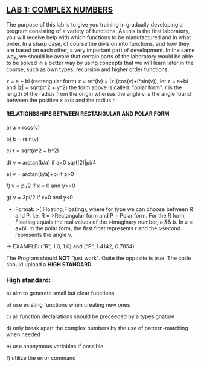 ## <ins> **LAB 1: COMPLEX NUMBERS** </ins>

The purpose of this lab is to give you training in gradually developing a program
consisting of a variety of functions. As this is the first laboratory, you will receive help
with which functions to be manufactured and in what order. In a sharp case, of course
the division into functions, and how they are based on each other, a very important part of
development. In the same way, we should be aware that certain parts of the laboratory would
be able to be solved in a better way by using concepts that we will learn later in
the course, such as own types, recursion and higher order functions. 

z = a + bi (rectangular form)
   z = re^(iv) = |z|(cos(v)+i*sin(v)), let z = a+bi and |z| = sqrt(x^2 + y^2)
   the form above is called: "polar form". r is the length of the radius from the 
   origin whereas the angle v is the angle found between the positive x axis
   and the radius r. 

#### RELATIONSSHIPS BETWEEN RECTANGULAR AND POLAR FORM

a) a = rcos(v)

b) b = rsin(v)

c) r = sqrt(a^2 + b^2)

d) v = arctan(b/a) if a>0 sqrt(2)|pi/4

e) v = arctan(b/a)+pi if a>0

f) v = pi/2 if x = 0 and y>=0

g) v = 3pi/2 if x=0 and y<0

- Format: >(<type>,Floating,Floating), where for type we can choose between R and P. I.e. R =     >Rectangular form and P = Polar form. For the R form, Floating equals the real values of the >imaginary number, a && b. In z = a+bi. In the polar form, the first float represents r and the >second represents the angle v.
   
&#8594; EXAMPLE: (”R”, 1.0, 1.0) and (”P”, 1.4142, 0.7854)

The Program should **NOT** "just work". 
Quite the opposite is true. The code should upload a **HIGH STANDARD**.

### **High standard**:  
a) aim to generate small but clear functions
   
b) use existing functions when creating new ones
   
c) all function declarations should be preceeded by a typesignature
   
d) only break apart the complex numbers by the use of pattern-matching when needed
   
e) use anonymous variables if possible
   
f) utilize the error command